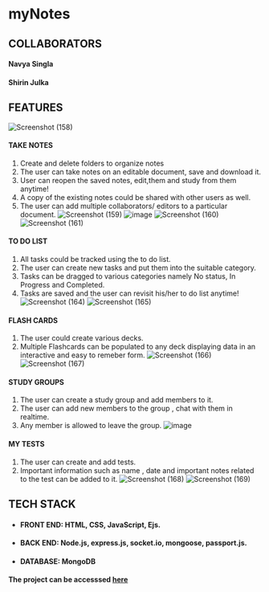 # myNotes
## COLLABORATORS
#### Navya Singla
#### Shirin Julka
## FEATURES
![Screenshot (158)](https://user-images.githubusercontent.com/56020942/129477987-9a5f36d1-4e79-4101-92ce-d792cdba1cdc.png)

#### TAKE NOTES
1. Create and delete folders to organize notes
2. The user can take notes on an editable document, save and download it.
3. User can reopen the saved notes, edit,them and study from them anytime!
4. A copy of the existing notes could be shared with other users as well.
5. The user can add multiple collaborators/ editors to a particular document.
![Screenshot (159)](https://user-images.githubusercontent.com/56020942/129477994-7da38a66-24cb-431a-99fb-8e7df1738794.png)
![image](https://user-images.githubusercontent.com/56020942/129477969-4280f3b2-bcff-4145-b3da-0af67e6b7b00.png)
![Screenshot (160)](https://user-images.githubusercontent.com/56020942/129478001-1c11c905-21a9-436f-86a6-bba8993157f7.png)
![Screenshot (161)](https://user-images.githubusercontent.com/56020942/129478007-d7746452-ef65-4bbd-83ac-69c20f7b3d4e.png)


#### TO DO LIST
1. All tasks could be tracked using the to do list.
2. The user can create new tasks and put them into the suitable category.
3. Tasks can be dragged to various categories namely No status, In Progress and Completed.
4. Tasks are saved and the user can revisit his/her to do list anytime!
![Screenshot (164)](https://user-images.githubusercontent.com/56020942/129478024-fed5ad25-2427-4a2c-b91e-3775e7334a7d.png)
![Screenshot (165)](https://user-images.githubusercontent.com/56020942/129478032-e7dc12b7-9e18-495f-b698-95d18a4736fa.png)

#### FLASH CARDS
1. The user could create various decks.
2. Multiple Flashcards can be populated to any deck displaying data in an interactive and easy to remeber form.
![Screenshot (166)](https://user-images.githubusercontent.com/56020942/129478047-178aecca-81c1-4053-9e2d-44cbb2b5dd74.png)
![Screenshot (167)](https://user-images.githubusercontent.com/56020942/129478049-4d83ef14-d717-4439-a0e9-fce542faa03a.png)

#### STUDY GROUPS
1. The user can create a study group and add members to it.
2. The user can add new members to the group , chat with them in realtime.
3. Any member is allowed to leave the group.
![image](https://user-images.githubusercontent.com/56020942/129477941-e3fac8eb-fea9-4680-9f31-5fcb727662a8.png)

#### MY TESTS
1. The user can create and add tests.
2. Important information such as name , date and important notes related to the test can be added to it.
![Screenshot (168)](https://user-images.githubusercontent.com/56020942/129478057-09c55458-d709-43cd-981b-04b0f8e51ddd.png)
![Screenshot (169)](https://user-images.githubusercontent.com/56020942/129478061-cf393291-600b-486b-a2cf-b7abbb5f68c3.png)


## TECH STACK
*  #### FRONT END: HTML, CSS, JavaScript, Ejs.
*  #### BACK END: Node.js, express.js, socket.io, mongoose, passport.js.
*  #### DATABASE: MongoDB

#### The project can be accesssed [here](https://still-dusk-61836.herokuapp.com/)
